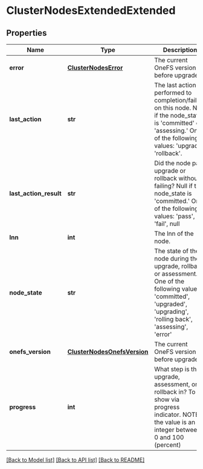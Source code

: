 # ClusterNodesExtendedExtended

## Properties
Name | Type | Description | Notes
------------ | ------------- | ------------- | -------------
**error** | [**ClusterNodesError**](ClusterNodesError.md) | The current OneFS version before upgrade. | [optional] 
**last_action** | **str** | The last action performed to completion/failure on this node.  Null if the node_state is &#39;committed&#39; or &#39;assessing.&#39; One of the following values: &#39;upgrade&#39;, &#39;rollback&#39;. | [optional] 
**last_action_result** | **str** | Did the node pass upgrade or rollback without failing? Null if the node_state is &#39;committed.&#39; One of the following values: &#39;pass&#39;, &#39;fail&#39;, null | [optional] 
**lnn** | **int** | The lnn of the node. | [optional] 
**node_state** | **str** | The state of the node during the upgrade, rollback, or assessment. One of the following values: &#39;committed&#39;, &#39;upgraded&#39;, &#39;upgrading&#39;, &#39;rolling back&#39;, &#39;assessing&#39;, &#39;error&#39; | [optional] 
**onefs_version** | [**ClusterNodesOnefsVersion**](ClusterNodesOnefsVersion.md) | The current OneFS version before upgrade. | [optional] 
**progress** | **int** | What step is the upgrade, assessment, or rollback in? To show via progress indicator. NOTE: the value is an integer between 0 and 100 (percent) | [optional] 

[[Back to Model list]](../README.md#documentation-for-models) [[Back to API list]](../README.md#documentation-for-api-endpoints) [[Back to README]](../README.md)


